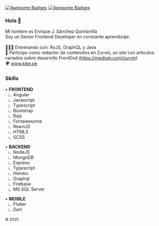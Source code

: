 [![Awesome Badges](https://img.shields.io/badge/SITE-kike.pe-0c1239.svg)](https://kike.pe)
[![Awesome Badges](https://img.shields.io/badge/v-1.0.0-ff214f.svg)](https://github.com/KikeSan)

### Hola 👋
Mi nombre es Enrique J. Sánchez Quintanilla <br>
Soy un Senior Frontend Developer en constante aprendizaje. 
<br><br>
👨🏻‍💻 Entrenando con: RxJS, GraphQL y Java <br>
🏅 Participo como redactor de contenidos en Zurvin, un site con artículos variados sobre desarrollo FrontEnd (https://medium.com/zurvin)<br>
🌍 www.kike.pe

### Skills

• <b>FRONTEND</b><br/>
&nbsp;&nbsp;∟ Angular<br/>
&nbsp;&nbsp;∟ Javascript<br/>
&nbsp;&nbsp;∟ Typescript<br/>
&nbsp;&nbsp;∟ Bootstrap<br/>
&nbsp;&nbsp;∟ Rxjs<br/>
&nbsp;&nbsp;∟ Fontawesome<br/>
&nbsp;&nbsp;∟ ReactJS<br/>
&nbsp;&nbsp;∟ HTML5<br/>
&nbsp;&nbsp;∟ SCSS<br/>

• <b>BACKEND</b><br/>
&nbsp;&nbsp;∟ NodeJS<br/>
&nbsp;&nbsp;∟ MongoDB<br/>
&nbsp;&nbsp;∟ Express<br/>
&nbsp;&nbsp;∟ Typescript<br/>
&nbsp;&nbsp;∟ Heroku<br/>
&nbsp;&nbsp;∟ Graphql<br/>
&nbsp;&nbsp;∟ Firebase<br/>
&nbsp;&nbsp;∟ MS SQL Server<br/>

• <b>MOBILE</b><br/>
&nbsp;&nbsp;∟ Flutter<br/>
&nbsp;&nbsp;∟ Dart<br/>
<br/>
<sub>© 2020</sub>
<!--
**KikeSan/KikeSan** is a ✨ _special_ ✨ repository because its `README.md` (this file) appears on your GitHub profile.

Here are some ideas to get you started:

- 🔭 I’m currently working on ...
- 🌱 I’m currently learning ...
- 👯 I’m looking to collaborate on ...
- 🤔 I’m looking for help with ...
- 💬 Ask me about ...
- 📫 How to reach me: ...
- 😄 Pronouns: ...
- ⚡ Fun fact: ...
-->
